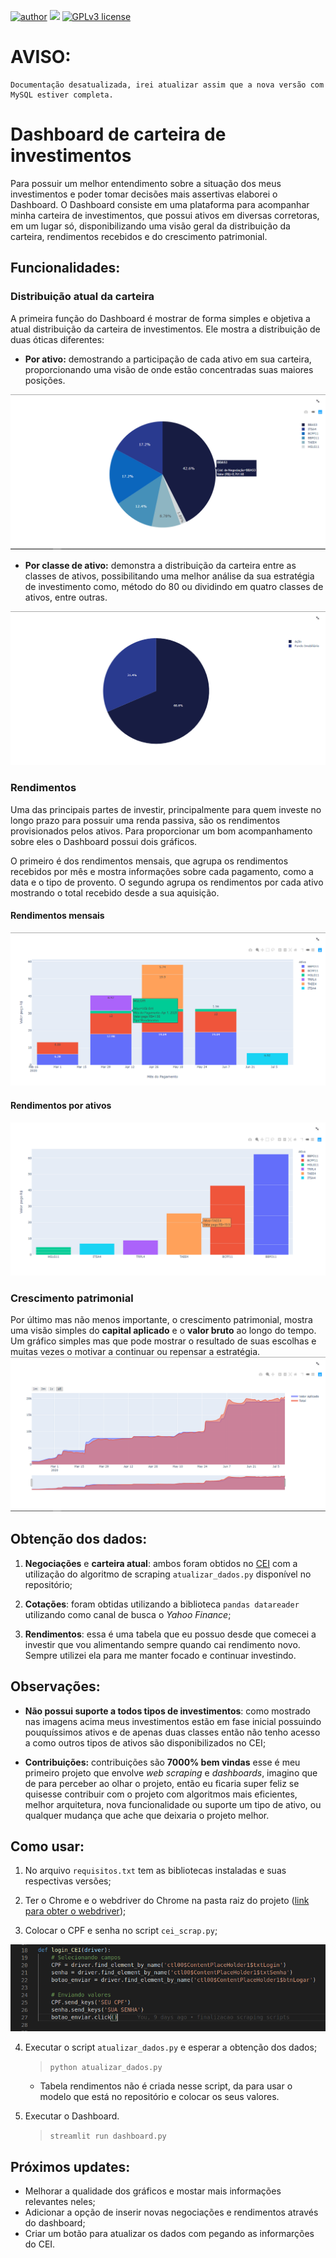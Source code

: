 [![author](https://img.shields.io/badge/author-AlexJunior-yellow.svg)](https://www.linkedin.com/in/alex-sandro-momi-junior-382bb8157/) [![](https://img.shields.io/badge/python-3.6-yellow.svg)](https://www.python.org/downloads/release/python-365/) [![GPLv3 license](https://img.shields.io/badge/License-GPLv3-yellow.svg)](http://perso.crans.org/besson/LICENSE.html)

# AVISO:
    Documentação desatualizada, irei atualizar assim que a nova versão com MySQL estiver completa.

# Dashboard de carteira de investimentos
Para possuir um melhor entendimento sobre a situação dos meus investimentos e poder tomar decisões mais assertivas elaborei o Dashboard. O Dashboard consiste em uma plataforma para acompanhar minha carteira de investimentos, que possui ativos em diversas corretoras, em um lugar só, disponibilizando uma visão geral da distribuição da carteira, rendimentos recebidos e do crescimento patrimonial.

## Funcionalidades:
### Distribuição atual da carteira
A primeira função do Dashboard é mostrar de forma simples e objetiva a atual distribuição da carteira de investimentos. Ele mostra a distribuição de duas óticas diferentes:

* **Por ativo:** demostrando a participação de cada ativo em sua carteira, proporcionando uma visão de onde estão concentradas suas maiores posições.
<img src="img/carteira_atual_por_acao.png">

* **Por classe de ativo:** demonstra a distribuição da carteira entre as classes de ativos, possibilitando uma melhor análise da sua estratégia de investimento como, método do 80 ou dividindo em quatro classes de ativos, entre outras.
<img src="img/carteira_atual_por_classe.png">

### Rendimentos
Uma das principais partes de investir, principalmente para quem investe no longo prazo para possuir uma renda passiva, são os rendimentos provisionados pelos ativos. Para proporcionar um bom acompanhamento sobre eles o Dashboard possui dois gráficos.

O primeiro é dos rendimentos mensais, que agrupa os rendimentos recebidos por mês e mostra informações sobre cada pagamento, como a data e o tipo de provento. O segundo agrupa os rendimentos por cada ativo mostrando o total recebido desde a sua aquisição.

#### Rendimentos mensais
<img src="img/rendimentos_mensais.png">

#### Rendimentos por ativos
<img src="img/rendimentos_por_ativo.png">


### Crescimento patrimonial
Por último mas não menos importante, o crescimento patrimonial, mostra uma visão simples do **capital aplicado** e o **valor bruto** ao longo do tempo. Um gráfico simples mas que pode mostrar o resultado de suas escolhas e muitas vezes o motivar a continuar ou repensar a estratégia.
<img src="img/crescimento_patrimonial.png">

## Obtenção dos dados:
1. **Negociações** e **carteira atual**: ambos foram obtidos no [CEI](https://cei.b3.com.br/CEI_Responsivo/) com a utilização do algoritmo de scraping `atualizar_dados.py` disponível no repositório;

2. **Cotações**: foram obtidas utilizando a biblioteca `pandas datareader` utilizando como canal de busca o _Yahoo Finance_;

3. **Rendimentos**: essa é uma tabela que eu possuo desde que comecei a investir que vou alimentando sempre quando cai rendimento novo. Sempre utilizei ela para me manter focado e continuar investindo.


## Observações:
* **Não possui suporte a todos tipos de investimentos**: como mostrado nas imagens acima meus investimentos estão em fase inicial possuindo pouquíssimos ativos e de apenas duas classes então não tenho acesso a como outros tipos de ativos são disponibilizados no CEI;

* **Contribuições:** contribuições são **7000% bem vindas** esse é meu primeiro projeto que envolve _web scraping_ e _dashboards_, imagino que de para perceber ao olhar o projeto, então eu ficaria super feliz se quisesse contribuir com o projeto com algoritmos mais eficientes, melhor arquitetura, nova funcionalidade ou suporte um tipo de ativo, ou qualquer mudança que ache que deixaria o projeto melhor.

## Como usar:

1. No arquivo `requisitos.txt` tem as bibliotecas instaladas e suas respectivas versões;

2. Ter o Chrome e o webdriver do Chrome na pasta raiz do projeto ([link para obter o webdriver](https://chromedriver.chromium.org/));
3. Colocar o CPF e senha no script `cei_scrap.py`;
<img src="img/login_cei.png">

4. Executar o script `atualizar_dados.py` e esperar a obtenção dos dados;
    >`python atualizar_dados.py`

    * Tabela rendimentos não é criada nesse script, da para usar o modelo que está no repositório e colocar os seus valores.

5. Executar o Dashboard.
    >`streamlit run dashboard.py`


## Próximos updates:

* Melhorar a qualidade dos gráficos e mostar mais informações relevantes neles;
* Adicionar a opção de inserir novas negociações e rendimentos através do dashboard;
* Criar um botão para atualizar os dados com pegando as informarções do CEI.
